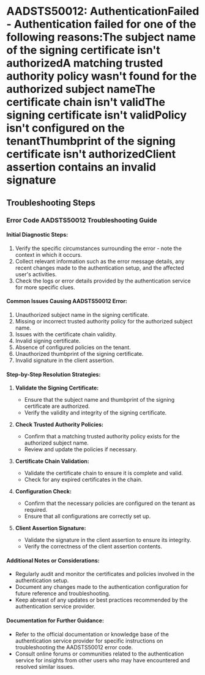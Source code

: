 
# AADSTS50012: AuthenticationFailed - Authentication failed for one of the following reasons:The subject name of the signing certificate isn't authorizedA matching trusted authority policy wasn't found for the authorized subject nameThe certificate chain isn't validThe signing certificate isn't validPolicy isn't configured on the tenantThumbprint of the signing certificate isn't authorizedClient assertion contains an invalid signature


## Troubleshooting Steps
### Error Code AADSTS50012 Troubleshooting Guide

#### Initial Diagnostic Steps:
1. Verify the specific circumstances surrounding the error - note the context in which it occurs.
2. Collect relevant information such as the error message details, any recent changes made to the authentication setup, and the affected user's activities.
3. Check the logs or error details provided by the authentication service for more specific clues.

#### Common Issues Causing AADSTS50012 Error:
1. Unauthorized subject name in the signing certificate.
2. Missing or incorrect trusted authority policy for the authorized subject name.
3. Issues with the certificate chain validity.
4. Invalid signing certificate.
5. Absence of configured policies on the tenant.
6. Unauthorized thumbprint of the signing certificate.
7. Invalid signature in the client assertion.

#### Step-by-Step Resolution Strategies:
1. **Validate the Signing Certificate:**
   - Ensure that the subject name and thumbprint of the signing certificate are authorized.
   - Verify the validity and integrity of the signing certificate.

2. **Check Trusted Authority Policies:**
   - Confirm that a matching trusted authority policy exists for the authorized subject name.
   - Review and update the policies if necessary.

3. **Certificate Chain Validation:**
   - Validate the certificate chain to ensure it is complete and valid.
   - Check for any expired certificates in the chain.

4. **Configuration Check:**
   - Confirm that the necessary policies are configured on the tenant as required.
   - Ensure that all configurations are correctly set up.

5. **Client Assertion Signature:**
   - Validate the signature in the client assertion to ensure its integrity.
   - Verify the correctness of the client assertion contents.

#### Additional Notes or Considerations:
- Regularly audit and monitor the certificates and policies involved in the authentication setup.
- Document any changes made to the authentication configuration for future reference and troubleshooting.
- Keep abreast of any updates or best practices recommended by the authentication service provider.

#### Documentation for Further Guidance:
- Refer to the official documentation or knowledge base of the authentication service provider for specific instructions on troubleshooting the AADSTS50012 error code.
- Consult online forums or communities related to the authentication service for insights from other users who may have encountered and resolved similar issues.